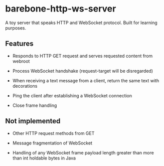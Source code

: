 # barebone-http-ws-server

A toy server that speaks HTTP and WebSocket protocol. Built for learning purposes.

## Features

- Responds to HTTP GET request and serves requested content from webroot

- Process WebSocket handshake (request-target will be disregarded)

- When receiving a text message from a client, return the same text with decorations

- Ping the client after establishing a WebSocket connection

- Close frame handling

## Not implemented

- Other HTTP request methods from GET

- Message fragmentation of WebSocket

- Handling of any WebSocket frame payload length greater than more than int holdable bytes in Java